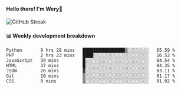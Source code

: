 #### Hello there! I'm Wery👋


![GitHub Streak](https://github-readme-streak-stats.herokuapp.com/?user=weryzebra-yue&theme=swift&hide_border=false&include_all_commits=true)



#### 📊 Weekly development breakdown
<!--START_SECTION:waka-->

```text
Python       9 hrs 28 mins   ████████████████▒░░░░░░░░   65.59 %
PHP          2 hrs 23 mins   ████░░░░░░░░░░░░░░░░░░░░░   16.52 %
JavaScript   39 mins         █░░░░░░░░░░░░░░░░░░░░░░░░   04.54 %
HTML         37 mins         █░░░░░░░░░░░░░░░░░░░░░░░░   04.35 %
JSON         26 mins         ▓░░░░░░░░░░░░░░░░░░░░░░░░   03.11 %
Git          10 mins         ▒░░░░░░░░░░░░░░░░░░░░░░░░   01.17 %
CSS          8 mins          ▒░░░░░░░░░░░░░░░░░░░░░░░░   01.02 %
```

<!--END_SECTION:waka-->
